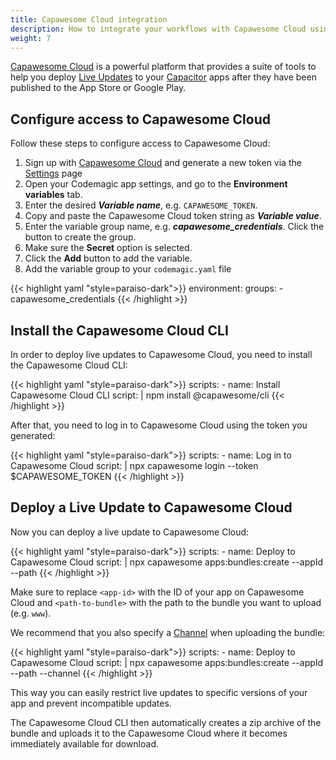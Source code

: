 ```yaml
---
title: Capawesome Cloud integration
description: How to integrate your workflows with Capawesome Cloud using codemagic.yaml
weight: 7
---
```


[Capawesome Cloud](https://capawesome.io/cloud/) is a powerful platform that provides a suite of tools to help you deploy [Live Updates](https://capawesome.io/blog/announcing-the-capacitor-live-update-plugin/) to your [Capacitor](https://capacitorjs.com/) apps after they have been published to the App Store or Google Play.

## Configure access to Capawesome Cloud

Follow these steps to configure access to Capawesome Cloud:

1. Sign up with [Capawesome Cloud](https://cloud.capawesome.io) and generate a new token via the [Settings](https://cloud.capawesome.io/settings/tokens) page
2. Open your Codemagic app settings, and go to the **Environment variables** tab.
3. Enter the desired **_Variable name_**, e.g. `CAPAWESOME_TOKEN`.
4. Copy and paste the Capawesome Cloud token string as **_Variable value_**.
5. Enter the variable group name, e.g. **_capawesome_credentials_**. Click the button to create the group.
6. Make sure the **Secret** option is selected.
7. Click the **Add** button to add the variable.
8. Add the variable group to your `codemagic.yaml` file

{{< highlight yaml "style=paraiso-dark">}}
  environment:
    groups:
      - capawesome_credentials
{{< /highlight >}}

## Install the Capawesome Cloud CLI

In order to deploy live updates to Capawesome Cloud, you need to install the Capawesome Cloud CLI:

{{< highlight yaml "style=paraiso-dark">}}
  scripts:
    - name: Install Capawesome Cloud CLI
      script: | 
        npm install @capawesome/cli
{{< /highlight >}}

After that, you need to log in to Capawesome Cloud using the token you generated:

{{< highlight yaml "style=paraiso-dark">}}
  scripts:
    - name: Log in to Capawesome Cloud
      script: | 
        npx capawesome login --token $CAPAWESOME_TOKEN
{{< /highlight >}}

## Deploy a Live Update to Capawesome Cloud

Now you can deploy a live update to Capawesome Cloud:

{{< highlight yaml "style=paraiso-dark">}}
  scripts:
    - name: Deploy to Capawesome Cloud
      script: | 
        npx capawesome apps:bundles:create --appId <app-id> --path <path-to-bundle>
{{< /highlight >}}

Make sure to replace `<app-id>` with the ID of your app on Capawesome Cloud and `<path-to-bundle>` with the path to the bundle you want to upload (e.g. `www`).

We recommend that you also specify a [Channel](https://capawesome.io/cloud/live-updates/channels/) when uploading the bundle:

{{< highlight yaml "style=paraiso-dark">}}
  scripts:
    - name: Deploy to Capawesome Cloud
      script: | 
        npx capawesome apps:bundles:create --appId <app-id> --path <path-to-bundle> --channel <channel-name>
{{< /highlight >}}

This way you can easily restrict live updates to specific versions of your app and prevent incompatible updates.

The Capawesome Cloud CLI then automatically creates a zip archive of the bundle and uploads it to the Capawesome Cloud where it becomes immediately available for download.
